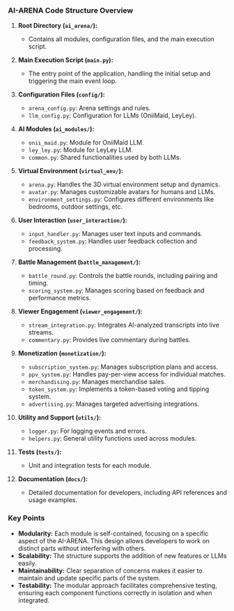 ### AI-ARENA Code Structure Overview

1. **Root Directory (`ai_arena/`):**
    - Contains all modules, configuration files, and the main execution script.

2. **Main Execution Script (`main.py`):**
    - The entry point of the application, handling the initial setup and triggering the main event loop.

3. **Configuration Files (`config/`):**
    - `arena_config.py`: Arena settings and rules.
    - `llm_config.py`: Configuration for LLMs (OniiMaid, LeyLey).

4. **AI Modules (`ai_modules/`):**
    - `onii_maid.py`: Module for OniiMaid LLM.
    - `ley_ley.py`: Module for LeyLey LLM.
    - `common.py`: Shared functionalities used by both LLMs.

5. **Virtual Environment (`virtual_env/`):**
    - `arena.py`: Handles the 3D virtual environment setup and dynamics.
    - `avatar.py`: Manages customizable avatars for humans and LLMs.
    - `environment_settings.py`: Configures different environments like bedrooms, outdoor settings, etc.

6. **User Interaction (`user_interaction/`):**
    - `input_handler.py`: Manages user text inputs and commands.
    - `feedback_system.py`: Handles user feedback collection and processing.

7. **Battle Management (`battle_management/`):**
    - `battle_round.py`: Controls the battle rounds, including pairing and timing.
    - `scoring_system.py`: Manages scoring based on feedback and performance metrics.

8. **Viewer Engagement (`viewer_engagement/`):**
    - `stream_integration.py`: Integrates AI-analyzed transcripts into live streams.
    - `commentary.py`: Provides live commentary during battles.

9. **Monetization (`monetization/`):**
    - `subscription_system.py`: Manages subscription plans and access.
    - `ppv_system.py`: Handles pay-per-view access for individual matches.
    - `merchandising.py`: Manages merchandise sales.
    - `token_system.py`: Implements a token-based voting and tipping system.
    - `advertising.py`: Manages targeted advertising integrations.

10. **Utility and Support (`utils/`):**
    - `logger.py`: For logging events and errors.
    - `helpers.py`: General utility functions used across modules.

11. **Tests (`tests/`):**
    - Unit and integration tests for each module.

12. **Documentation (`docs/`):**
    - Detailed documentation for developers, including API references and usage examples.

### Key Points

- **Modularity:** Each module is self-contained, focusing on a specific aspect of the AI-ARENA. This design allows developers to work on distinct parts without interfering with others.
- **Scalability:** The structure supports the addition of new features or LLMs easily.
- **Maintainability:** Clear separation of concerns makes it easier to maintain and update specific parts of the system.
- **Testability:** The modular approach facilitates comprehensive testing, ensuring each component functions correctly in isolation and when integrated.
